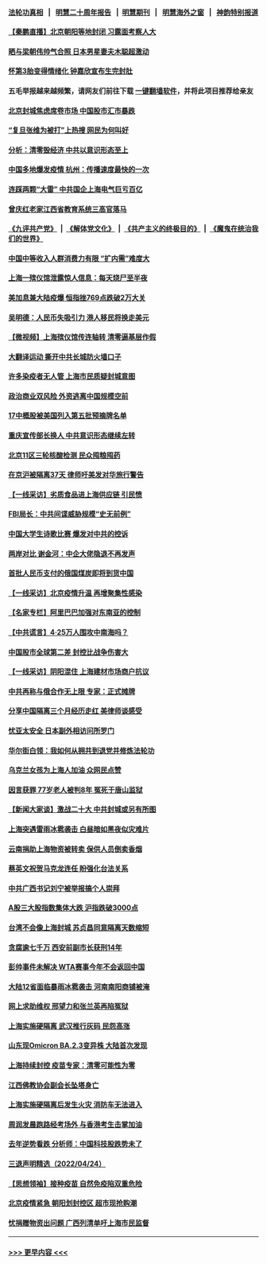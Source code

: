 #### [法轮功真相](https://github.com/gfw-breaker/truth/blob/master/README.md?t=0) &nbsp;&nbsp;|&nbsp;&nbsp; [明慧二十周年报告](https://github.com/gfw-breaker/mh-reports/blob/master/README.md?t=0) &nbsp;&nbsp;|&nbsp;&nbsp;[明慧期刊](https://github.com/gfw-breaker/mh-qikan) &nbsp;&nbsp;|&nbsp;&nbsp; [明慧海外之窗](https://github.com/gfw-breaker/mh-news/blob/master/README.md?t=0) &nbsp;&nbsp;|&nbsp;&nbsp; [神韵特别报道](https://github.com/gfw-breaker/mh-news/blob/master/shenyun.md?t=0)
#### [【秦鹏直播】北京朝阳等地封闭 习露面考察人大](../pages/nsc413/n13720605.md?t=04260901) 
#### [晒与梁朝伟帅气合照 日本男星妻夫木聪超激动](../pages/nsc413/n13720475.md?t=04260901) 
#### [怀第3胎变得情绪化 钟嘉欣宣布生完封肚](../pages/nsc413/n13720545.md?t=04260901) 
#### 五毛举报越来越频繁，请网友们前往下载 [一键翻墙软件](https://github.com/gfw-breaker/ssr-accounts)，并将此项目推荐给亲友
#### [北京封城焦虑席卷市场 中国股市汇市暴跌](../pages/nsc413/n13720464.md?t=04260901) 
#### [“复旦张维为被打”上热搜 网民为何叫好](../pages/nsc413/n13719524.md?t=04260901) 
#### [分析：清零毁经济 中共以意识形态至上](../pages/nsc413/n13720497.md?t=04260901) 
#### [中国多地爆发疫情 杭州：传播速度最快的一次](../pages/nsc413/n13720578.md?t=04260901) 
#### [连踩两颗“大雷” 中共国企上海电气巨亏百亿](../pages/nsc413/n13720372.md?t=04260901) 
#### [曾庆红老家江西省教育系统三高官落马](../pages/nsc413/n13720366.md?t=04260901) 
#### [《九评共产党》](https://github.com/begood0513/9ping.md/blob/master/README.md) &nbsp;|&nbsp; [《解体党文化》](../../../../jtdwh.md/blob/master/README.md)  &nbsp;|&nbsp; [《共产主义的终极目的》](../../../../gczydzjmd.md/blob/master/README.md) &nbsp;|&nbsp; [《魔鬼在统治我们的世界》](../../../../mgztzwmdsj.md/blob/master/README.md) 
#### [中国中等收入人群消费力有限 “扩内需”难度大](../pages/nsc413/n13720359.md?t=04260901) 
#### [上海一殡仪馆泄露惊人信息：每天烧尸至半夜](../pages/nsc413/n13720413.md?t=04260901) 
#### [美加息兼大陆疫爆 恒指挫769点跌破2万大关](../pages/nsc413/n13720493.md?t=04260901) 
#### [吴明德：人民币失吸引力 港人移民将换走美元](../pages/nsc413/n13720135.md?t=04260901) 
#### [【微视频】上海殡仪馆传连轴转 清零逼基层作假](../pages/nsc413/n13720311.md?t=04260901) 
#### [大翻译运动 撕开中共长城防火墙口子](../pages/nsc413/n13720365.md?t=04260901) 
#### [许多染疫者无人管 上海市民质疑封城意图](../pages/nsc413/n13720358.md?t=04260901) 
#### [政治商业双风险 外资逃离中国规模空前](../pages/nsc413/n13720271.md?t=04260901) 
#### [17中概股被美国列入第五批预摘牌名单](../pages/nsc413/n13720347.md?t=04260901) 
#### [重庆宣传部长换人 中共意识形态继续左转](../pages/nsc413/n13720332.md?t=04260901) 
#### [北京11区三轮核酸检测 民众囤粮囤药](../pages/nsc413/n13720207.md?t=04260901) 
#### [在京沪被隔离37天 律师吁美发对华旅行警告](../pages/nsc413/n13720436.md?t=04260901) 
#### [【一线采访】劣质食品进上海供应链 引民愤](../pages/nsc413/n13720084.md?t=04260901) 
#### [FBI局长：中共间谍威胁规模“史无前例”](../pages/nsc413/n13720426.md?t=04260901) 
#### [中国大学生诗歌比赛 爆发对中共的控诉](../pages/nsc413/n13720369.md?t=04260901) 
#### [两岸对比 谢金河：中企大佬隐退不再发声](../pages/nsc413/n13720292.md?t=04260901) 
#### [首批人民币支付的俄国煤炭即将到货中国](../pages/nsc413/n13720391.md?t=04260901) 
#### [【一线采访】北京疫情升温 再增聚集性感染](../pages/nsc413/n13719981.md?t=04260901) 
#### [【名家专栏】阿里巴巴加强对东南亚的控制](../pages/nsc413/n13720244.md?t=04260901) 
#### [【中共谎言】4·25万人围攻中南海吗？](../pages/nsc413/n13719995.md?t=04260901) 
#### [中国股市全球第二差 封控比战争伤害大](../pages/nsc413/n13720380.md?t=04260901) 
#### [【一线采访】阴阳混住 上海建材市场商户抗议](../pages/nsc413/n13720290.md?t=04260901) 
#### [中共再称与俄合作无上限 专家：正式摊牌](../pages/nsc413/n13720362.md?t=04260901) 
#### [分享中国隔离三个月经历走红 美律师谈感受](../pages/nsc413/n13720206.md?t=04260901) 
#### [忧亚太安全 日本副外相访问所罗门](../pages/nsc413/n13720147.md?t=04260901) 
#### [华尔街白领：我如何从拥共到退党并修炼法轮功](../pages/nsc413/n13719513.md?t=04260901) 
#### [乌克兰女孩为上海人加油 众网民点赞](../pages/nsc413/n13720169.md?t=04260901) 
#### [因言获罪 77岁老人被判8年 冤死于唐山监狱](../pages/nsc413/n13718512.md?t=04260901) 
#### [【新闻大家谈】激战二十大 中共封城或另有所图](../pages/nsc413/n13719700.md?t=04260901) 
#### [上海突遇雷雨冰雹袭击 白昼暗如黑夜似灾难片](../pages/nsc413/n13720204.md?t=04260901) 
#### [云南捐助上海物资被转卖 保供人员倒卖香烟](../pages/nsc413/n13720106.md?t=04260901) 
#### [蔡英文祝贺马克龙连任 盼强化台法关系](../pages/nsc413/n13720111.md?t=04260901) 
#### [中共广西书记刘宁被举报搞个人崇拜](../pages/nsc413/n13719721.md?t=04260901) 
#### [A股三大股指数集体大跌 沪指跌破3000点](../pages/nsc413/n13720054.md?t=04260901) 
#### [台湾不会像上海封城 苏贞昌同意隔离天数缩短](../pages/nsc413/n13719756.md?t=04260901) 
#### [贪腐逾七千万 西安前副市长获刑14年](../pages/nsc413/n13720034.md?t=04260901) 
#### [彭帅事件未解决 WTA赛事今年不会返回中国](../pages/nsc413/n13720023.md?t=04260901) 
#### [大陆12省面临暴雨冰雹袭击 河南南阳商铺被淹](../pages/nsc413/n13719939.md?t=04260901) 
#### [网上求助维权 邢望力和张兰英再陷冤狱](../pages/nsc413/n13719865.md?t=04260901) 
#### [上海实施硬隔离 武汉推行灰码 民怨高涨](../pages/nsc413/n13719741.md?t=04260901) 
#### [山东现Omicron BA.2.3变异株 大陆首次发现](../pages/nsc413/n13719828.md?t=04260901) 
#### [上海持续封控 疫苗专家：清零可能性为零](../pages/nsc413/n13719508.md?t=04260901) 
#### [江西佛教协会副会长坠塔身亡](../pages/nsc413/n13719748.md?t=04260901) 
#### [上海实施硬隔离后发生火灾 消防车无法进入](../pages/nsc413/n13719674.md?t=04260901) 
#### [周润发晨跑路经考场外 与香港考生击掌加油](../pages/nsc413/n13719599.md?t=04260901) 
#### [去年逆势看跌 分析师：中国科技股跌势未了](../pages/nsc413/n13719694.md?t=04260901) 
#### [三退声明精选（2022/04/24）](../pages/nsc413/n13719772.md?t=04260901) 
#### [【思想领袖】接种疫苗 自然免疫陷双重危险](../pages/nsc413/n13714666.md?t=04260901) 
#### [北京疫情紧急 朝阳划封控区 超市现抢购潮](../pages/nsc413/n13719418.md?t=04260901) 
#### [忧捐赠物资出问题 广西列清单吁上海市民监督](../pages/nsc413/n13719434.md?t=04260901) 

----
#### [ >>> 更早内容 <<< ](../indexes/nsc413-earlier.md)

